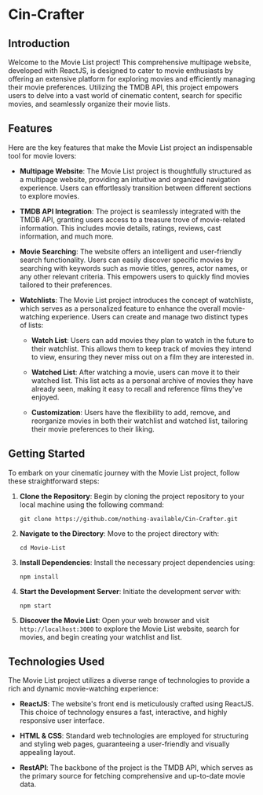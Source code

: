 # Cin-Crafter

## Introduction

Welcome to the Movie List project! This comprehensive multipage website, developed with ReactJS, is designed to cater to movie enthusiasts by offering an extensive platform for exploring movies and efficiently managing their movie preferences. Utilizing the TMDB API, this project empowers users to delve into a vast world of cinematic content, search for specific movies, and seamlessly organize their movie lists.

## Features

Here are the key features that make the Movie List project an indispensable tool for movie lovers:

- **Multipage Website**: The Movie List project is thoughtfully structured as a multipage website, providing an intuitive and organized navigation experience. Users can effortlessly transition between different sections to explore movies.

- **TMDB API Integration**: The project is seamlessly integrated with the TMDB API, granting users access to a treasure trove of movie-related information. This includes movie details, ratings, reviews, cast information, and much more.

- **Movie Searching**: The website offers an intelligent and user-friendly search functionality. Users can easily discover specific movies by searching with keywords such as movie titles, genres, actor names, or any other relevant criteria. This empowers users to quickly find movies tailored to their preferences.

- **Watchlists**: The Movie List project introduces the concept of watchlists, which serves as a personalized feature to enhance the overall movie-watching experience. Users can create and manage two distinct types of lists:

    - **Watch List**: Users can add movies they plan to watch in the future to their watchlist. This allows them to keep track of movies they intend to view, ensuring they never miss out on a film they are interested in.

    - **Watched List**: After watching a movie, users can move it to their watched list. This list acts as a personal archive of movies they have already seen, making it easy to recall and reference films they've enjoyed.

    - **Customization**: Users have the flexibility to add, remove, and reorganize movies in both their watchlist and watched list, tailoring their movie preferences to their liking.

## Getting Started

To embark on your cinematic journey with the Movie List project, follow these straightforward steps:

1. **Clone the Repository**: Begin by cloning the project repository to your local machine using the following command:
   ```
   git clone https://github.com/nothing-available/Cin-Crafter.git
   ```

2. **Navigate to the Directory**: Move to the project directory with:
   ```
   cd Movie-List
   ```

3. **Install Dependencies**: Install the necessary project dependencies using:
   ```
   npm install
   ```

4. **Start the Development Server**: Initiate the development server with:
   ```
   npm start
   ```

5. **Discover the Movie List**: Open your web browser and visit `http://localhost:3000` to explore the Movie List website, search for movies, and begin creating your watchlist and list.

## Technologies Used

The Movie List project utilizes a diverse range of technologies to provide a rich and dynamic movie-watching experience:

- **ReactJS**: The website's front end is meticulously crafted using ReactJS. This choice of technology ensures a fast, interactive, and highly responsive user interface.

- **HTML & CSS**: Standard web technologies are employed for structuring and styling web pages, guaranteeing a user-friendly and visually appealing layout.

- **RestAPI**: The backbone of the project is the TMDB API, which serves as the primary source for fetching comprehensive and up-to-date movie data.
